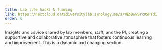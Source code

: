 ```yaml
---
title: Lab life hacks & funding
link: https://nextcloud.datadiversitylab.synology.me/s/WESDwwSrcK5PTdi
order: 6
---
```


Insights and advice shared by lab members, staff, and the PI, creating a supportive and collaborative atmosphere that fosters continuous learning and improvement. This is a dynamic and changing section.
